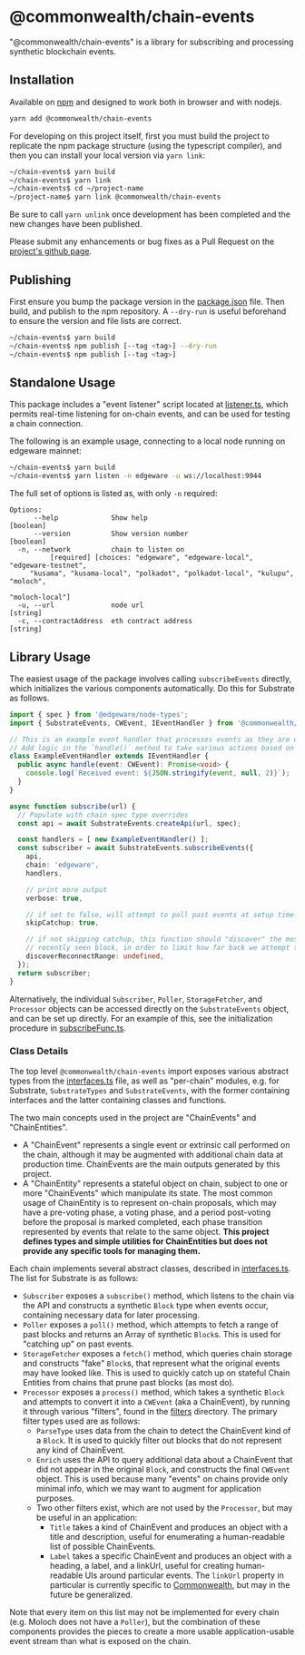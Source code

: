 # @commonwealth/chain-events

"@commonwealth/chain-events" is a library for subscribing and processing synthetic blockchain events.

## Installation

Available on [npm](https://www.npmjs.com/package/@commonwealth/chain-events) and designed to work both in browser and with nodejs.

```bash
yarn add @commonwealth/chain-events
```

For developing on this project itself, first you must build the project to replicate the npm package structure (using the typescript compiler), and then you can install your local version via `yarn link`:

```bash
~/chain-events$ yarn build
~/chain-events$ yarn link
~/chain-events$ cd ~/project-name
~/project-name$ yarn link @commonwealth/chain-events
```

Be sure to call `yarn unlink` once development has been completed and the new changes have been published.

Please submit any enhancements or bug fixes as a Pull Request on the [project's github page](https://github.com/hicommonwealth/chain-events).

## Publishing

First ensure you bump the package version in the [package.json](./package.json) file. Then build, and publish to the npm repository. A `--dry-run` is useful beforehand to ensure the version and file lists are correct.

```bash
~/chain-events$ yarn build
~/chain-events$ npm publish [--tag <tag>] --dry-run
~/chain-events$ npm publish [--tag <tag>]
```

## Standalone Usage

This package includes a "event listener" script located at [listener.ts](./scripts/listener.ts), which permits real-time listening for on-chain events, and can be used for testing a chain connection.

The following is an example usage, connecting to a local node running on edgeware mainnet:

```bash
~/chain-events$ yarn build
~/chain-events$ yarn listen -n edgeware -u ws://localhost:9944
```

The full set of options is listed as, with only `-n` required:

```
Options:
      --help             Show help                                     [boolean]
      --version          Show version number                           [boolean]
  -n, --network          chain to listen on
          [required] [choices: "edgeware", "edgeware-local", "edgeware-testnet",
     "kusama", "kusama-local", "polkadot", "polkadot-local", "kulupu", "moloch",
                                                                 "moloch-local"]
  -u, --url              node url                                       [string]
  -c, --contractAddress  eth contract address                           [string]
```

## Library Usage

The easiest usage of the package involves calling `subscribeEvents` directly, which initializes the various components automatically. Do this for Substrate as follows.

```typescript
import { spec } from '@edgeware/node-types';
import { SubstrateEvents, CWEvent, IEventHandler } from '@commonwealth/chain-events';

// This is an example event handler that processes events as they are emitted.
// Add logic in the `handle()` method to take various actions based on the events.
class ExampleEventHandler extends IEventHandler {
  public async handle(event: CWEvent): Promise<void> {
    console.log(`Received event: ${JSON.stringify(event, null, 2)}`);
  }
}

async function subscribe(url) {
  // Populate with chain spec type overrides
  const api = await SubstrateEvents.createApi(url, spec);

  const handlers = [ new ExampleEventHandler() ];
  const subscriber = await SubstrateEvents.subscribeEvents({
    api,
    chain: 'edgeware',
    handlers,

    // print more output
    verbose: true,

    // if set to false, will attempt to poll past events at setup time
    skipCatchup: true,

    // if not skipping catchup, this function should "discover" the most
    // recently seen block, in order to limit how far back we attempt to "catch-up"
    discoverReconnectRange: undefined,
  });
  return subscriber;
}
```

Alternatively, the individual `Subscriber`, `Poller`, `StorageFetcher`, and `Processor` objects can be accessed directly on the `SubstrateEvents` object, and
can be set up directly. For an example of this, see the initialization procedure in [subscribeFunc.ts](./src/substrate/subscribeFunc.ts).

### Class Details

The top level `@commonwealth/chain-events` import exposes various abstract types from the [interfaces.ts](./src/interfaces.ts) file, as well as "per-chain" modules, e.g. for Substrate, `SubstrateTypes` and `SubstrateEvents`, with the former containing interfaces and the latter containing classes and functions.

The two main concepts used in the project are "ChainEvents" and "ChainEntities".
* A "ChainEvent" represents a single event or extrinsic call performed on the chain, although it may be augmented with additional chain data at production time. ChainEvents are the main outputs generated by this project.
* A "ChainEntity" represents a stateful object on chain, subject to one or more "ChainEvents" which manipulate its state. The most common usage of ChainEntity is to represent on-chain proposals, which may have a pre-voting phase, a voting phase, and a period post-voting before the proposal is marked completed, each phase transition represented by events that relate to the same object. **This project defines types and simple utilities for ChainEntities but does not provide any specific tools for managing them.**

Each chain implements several abstract classes, described in [interfaces.ts](./src/interfaces.ts). The list for Substrate is as follows:

* `Subscriber` exposes a `subscribe()` method, which listens to the chain via the API and constructs a synthetic `Block` type when events occur, containing necessary data for later processing.
* `Poller` exposes a `poll()` method, which attempts to fetch a range of past blocks and returns an Array of synthetic `Block`s. This is used for "catching up" on past events.
* `StorageFetcher` exposes a `fetch()` method, which queries chain storage and constructs "fake" `Block`s, that represent what the original events may have looked like. This is used to quickly catch up on stateful Chain Entities from chains that prune past blocks (as most do).
* `Processor` exposes a `process()` method, which takes a synthetic `Block` and attempts to convert it into a `CWEvent` (aka a ChainEvent), by running it through various "filters", found in the [filters](./src/substrate/filters) directory. The primary filter types used are as follows:
  * `ParseType` uses data from the chain to detect the ChainEvent kind of a `Block`. It is used to quickly filter out blocks that do not represent any kind of ChainEvent.
  * `Enrich` uses the API to query additional data about a ChainEvent that did not appear in the original `Block`, and constructs the final `CWEvent` object. This is used because many "events" on chains provide only minimal info, which we may want to augment for application purposes.
  * Two other filters exist, which are not used by the `Processor`, but may be useful in an application:
    * `Title` takes a kind of ChainEvent and produces an object with a title and description, useful for enumerating a human-readable list of possible ChainEvents.
    * `Label` takes a specific ChainEvent and produces an object with a heading, a label, and a linkUrl, useful for creating human-readable UIs around particular events. The `linkUrl` property in particular is currently specific to [Commonwealth](https://commonwealth.im/), but may in the future be generalized.

Note that every item on this list may not be implemented for every chain (e.g. Moloch does not have a `Poller`), but the combination of these components provides the pieces to create a more usable application-usable event stream than what is exposed on the chain.
